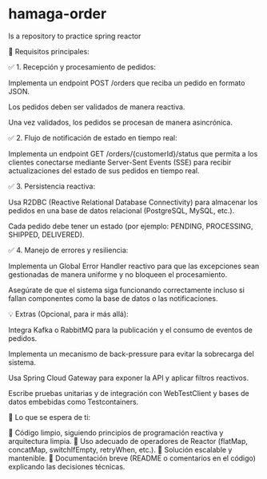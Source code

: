 # hamaga-order
Is a repository to practice spring reactor

📌 Requisitos principales:

✅ 1. Recepción y procesamiento de pedidos:

Implementa un endpoint POST /orders que reciba un pedido en formato JSON.

Los pedidos deben ser validados de manera reactiva.

Una vez validados, los pedidos se procesan de manera asincrónica.

✅ 2. Flujo de notificación de estado en tiempo real:

Implementa un endpoint GET /orders/{customerId}/status que permita a los clientes conectarse mediante Server-Sent Events (SSE) para recibir actualizaciones del estado de sus pedidos en tiempo real.

✅ 3. Persistencia reactiva:

Usa R2DBC (Reactive Relational Database Connectivity) para almacenar los pedidos en una base de datos relacional (PostgreSQL, MySQL, etc.).

Cada pedido debe tener un estado (por ejemplo: PENDING, PROCESSING, SHIPPED, DELIVERED).

✅ 4. Manejo de errores y resiliencia:

Implementa un Global Error Handler reactivo para que las excepciones sean gestionadas de manera uniforme y no bloqueen el procesamiento.

Asegúrate de que el sistema siga funcionando correctamente incluso si fallan componentes como la base de datos o las notificaciones.

💡 Extras (Opcional, para ir más allá):

Integra Kafka o RabbitMQ para la publicación y el consumo de eventos de pedidos.

Implementa un mecanismo de back-pressure para evitar la sobrecarga del sistema.

Usa Spring Cloud Gateway para exponer la API y aplicar filtros reactivos.

Escribe pruebas unitarias y de integración con WebTestClient y bases de datos embebidas como Testcontainers.

🧩 Lo que se espera de ti:

🔷 Código limpio, siguiendo principios de programación reactiva y arquitectura limpia.
🔷 Uso adecuado de operadores de Reactor (flatMap, concatMap, switchIfEmpty, retryWhen, etc.).
🔷 Solución escalable y mantenible.
🔷 Documentación breve (README o comentarios en el código) explicando las decisiones técnicas.
